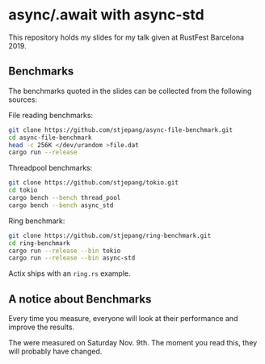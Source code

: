 # async/.await with async-std

This repository holds my slides for my talk given at RustFest Barcelona 2019.

## Benchmarks

The benchmarks quoted in the slides can be collected from the following sources:

File reading benchmarks:

```sh
git clone https://github.com/stjepang/async-file-benchmark.git
cd async-file-benchmark
head -c 256K </dev/urandom >file.dat
cargo run --release
```

Threadpool benchmarks:

```sh
git clone https://github.com/stjepang/tokio.git
cd tokio
cargo bench --bench thread_pool
cargo bench --bench async_std
```

Ring benchmark:
```sh
git clone https://github.com/stjepang/ring-benchmark.git
cd ring-benchmark
cargo run --release --bin tokio
cargo run --release --bin async-std
```

Actix ships with an `ring.rs` example.

## A notice about Benchmarks

Every time you measure, everyone will look at their performance and improve the results.

The were measured on Saturday Nov. 9th. The moment you read this, they will probably have changed.

